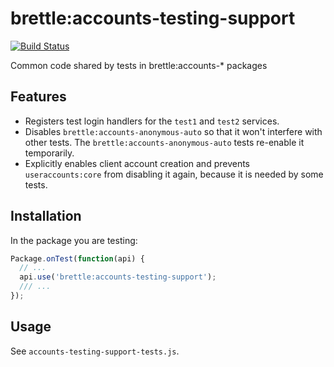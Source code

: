 # brettle:accounts-testing-support

[![Build Status](https://travis-ci.org/brettle/meteor-accounts-testing-support.svg?branch=master)](https://travis-ci.org/brettle/meteor-accounts-testing-support)

Common code shared by tests in brettle:accounts-* packages

## Features

- Registers test login handlers for the `test1` and `test2` services.
- Disables `brettle:accounts-anonymous-auto` so that it won't interfere with other
  tests. The `brettle:accounts-anonymous-auto` tests re-enable it temporarily.
- Explicitly enables client account creation and prevents `useraccounts:core`
  from disabling it again, because it is needed by some tests.

## Installation

In the package you are testing:

```javascript
Package.onTest(function(api) {
  // ...
  api.use('brettle:accounts-testing-support');
  /// ...
});
```

## Usage

See `accounts-testing-support-tests.js`.
